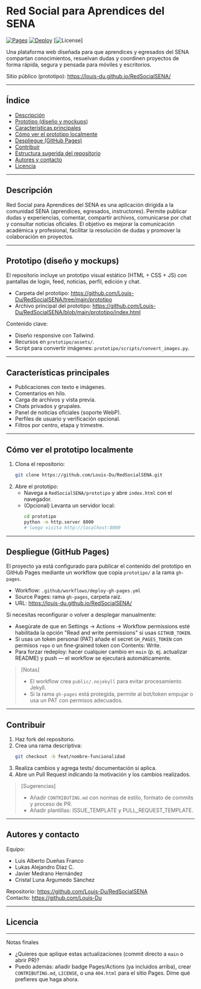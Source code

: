 # Red Social para Aprendices del SENA

[![Pages](https://img.shields.io/badge/Pages-live-brightgreen)](https://louis-du.github.io/RedSocialSENA/) [![Deploy](https://github.com/Louis-Du/RedSocialSENA/actions/workflows/deploy-gh-pages.yml/badge.svg)](https://github.com/Louis-Du/RedSocialSENA/actions/workflows/deploy-gh-pages.yml) [![License](https://img.shields.io/badge/License-RELLENAR-lightgrey)]

Una plataforma web diseñada para que aprendices y egresados del SENA compartan conocimientos, resuelvan dudas y coordinen proyectos de forma rápida, segura y pensada para móviles y escritorios.

Sitio público (prototipo): https://louis-du.github.io/RedSocialSENA/

---

## Índice

- [Descripción](#descripción)  
- [Prototipo (diseño y mockups)](#prototipo-diseño-y-mockups)  
- [Características principales](#características-principales)  
- [Cómo ver el prototipo localmente](#cómo-ver-el-prototipo-localmente)  
- [Despliegue (GitHub Pages)](#despliegue-github-pages)  
- [Contribuir](#contribuir)  
- [Estructura sugerida del repositorio](#estructura-sugerida-del-repositorio)  
- [Autores y contacto](#autores-y-contacto)  
- [Licencia](#licencia)

---

## Descripción

Red Social para Aprendices del SENA es una aplicación dirigida a la comunidad SENA (aprendices, egresados, instructores). Permite publicar dudas y experiencias, comentar, compartir archivos, comunicarse por chat y consultar noticias oficiales. El objetivo es mejorar la comunicación académica y profesional, facilitar la resolución de dudas y promover la colaboración en proyectos.

---

## Prototipo (diseño y mockups)

El repositorio incluye un prototipo visual estático (HTML + CSS + JS) con pantallas de login, feed, noticias, perfil, edición y chat.

- Carpeta del prototipo: https://github.com/Louis-Du/RedSocialSENA/tree/main/prototipo  
- Archivo principal del prototipo: https://github.com/Louis-Du/RedSocialSENA/blob/main/prototipo/index.html

Contenido clave:
- Diseño responsive con Tailwind.
- Recursos en `prototipo/assets/`.
- Script para convertir imágenes: `prototipo/scripts/convert_images.py`.

---

## Características principales

- Publicaciones con texto e imágenes.  
- Comentarios en hilo.  
- Carga de archivos y vista previa.  
- Chats privados y grupales.  
- Panel de noticias oficiales (soporte WebP).  
- Perfiles de usuario y verificación opcional.  
- Filtros por centro, etapa y trimestre.

---

## Cómo ver el prototipo localmente

1. Clona el repositorio:
   ```bash
   git clone https://github.com/Louis-Du/RedSocialSENA.git
   ```
2. Abre el prototipo:
   - Navega a `RedSocialSENA/prototipo` y abre `index.html` con el navegador.
   - (Opcional) Levanta un servidor local:
     ```bash
     cd prototipo
     python -m http.server 8000
     # luego visita http://localhost:8000
     ```

---

## Despliegue (GitHub Pages)

El proyecto ya está configurado para publicar el contenido del prototipo en GitHub Pages mediante un workflow que copia `prototipo/` a la rama `gh-pages`.

- Workflow: `.github/workflows/deploy-gh-pages.yml`  
- Source Pages: rama `gh-pages`, carpeta raíz.  
- URL: https://louis-du.github.io/RedSocialSENA/

Si necesitas reconfigurar o volver a desplegar manualmente:
- Asegúrate de que en Settings → Actions → Workflow permissions esté habilitada la opción "Read and write permissions" si usas `GITHUB_TOKEN`.
- Si usas un token personal (PAT) añade el secret `GH_PAGES_TOKEN` con permisos `repo` o un fine‑grained token con Contents: Write.
- Para forzar redeploy: hacer cualquier cambio en `main` (p. ej. actualizar README) y push — el workflow se ejecutará automáticamente.

>[Notas]
>- El workflow crea `public/.nojekyll` para evitar procesamiento Jekyll.
>- Si la rama `gh-pages` está protegida, permite al bot/token empujar o usa un PAT con permisos adecuados.

---

## Contribuir

1. Haz fork del repositorio.  
2. Crea una rama descriptiva:
   ```bash
   git checkout -b feat/nombre-funcionalidad
   ```
3. Realiza cambios y agrega tests/ documentación si aplica.  
4. Abre un Pull Request indicando la motivación y los cambios realizados.

>[Sugerencias]
>- Añadir `CONTRIBUTING.md` con normas de estilo, formato de commits y proceso de PR.
>- Añadir plantillas: ISSUE_TEMPLATE y PULL_REQUEST_TEMPLATE.

---

## Autores y contacto

Equipo:
- Luis Alberto Dueñas Franco  
- Lukas Alejandro Díaz C.  
- Javier Medrano Hernández  
- Cristal Luna Argumedo Sánchez

Repositorio: https://github.com/Louis-Du/RedSocialSENA  
Contacto: https://github.com/Louis-Du

---

## Licencia


---

Notas finales
- ¿Quieres que aplique estas actualizaciones (commit directo a `main` o abrir PR)?  
- Puedo además: añadir badge Pages/Actions (ya incluidos arriba), crear `CONTRIBUTING.md`, `LICENSE`, o una `404.html` para el sitio Pages. Dime qué prefieres que haga ahora.

